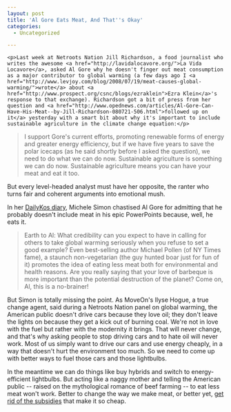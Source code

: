 ```yaml
---
layout: post
title: 'Al Gore Eats Meat, And That''s Okay'
categories:
  - Uncategorized

---
```



    <p>Last week at Netroots Nation Jill Richardson, a food journalist who writes the awesome <a href="http://lavidalocavore.org/">La Vida Locavore</a>, asked Al Gore why he doesn't finger out meat consumption as a major contributor to global warming (a few days ago I <a href="http://www.levjoy.com/blog/2008/07/19/meat-causes-global-warming/">wrote</a> about <a href="http://www.prospect.org/csnc/blogs/ezraklein">Ezra Klein</a>'s response to that exchange). Richardson got a bit of press from her question and <a href="http://www.opednews.com/articles/Al-Gore-Can-Have-His-Meat--by-Jill-Richardson-080721-506.html">followed up on it</a> yesterday with a smart bit about why it's important to include sustainable agriculture in the climate change equation:</p>
<blockquote class="posterous_medium_quote">
  <p>I support Gore's current efforts, promoting renewable forms of energy and greater energy efficiency, but if we have five years to save the polar icecaps (as he said shortly before I asked the question), we need to do what we can do now. Sustainable agriculture is something we can do now. Sustainable agriculture means you can have your meat and eat it too.</p>
</blockquote>
<p>But every level-headed analyst must have her opposite, the ranter who turns fair and coherent arguments into emotional mush.</p>
<p>In her <a href="http://www.dailykos.com/story/2008/7/21/01743/4829/816/554460">DailyKos diary</a>, Michele Simon chastised Al Gore for admitting that he probably doesn't include meat in his epic PowerPoints because, well, he eats it.</p>
<blockquote class="posterous_medium_quote">
  <p>Earth to Al: What credibility can you expect to have in calling for others to take global warming seriously when you refuse to set a good example? Even best-selling author Michael Pollen (of NY Times fame), a staunch non-vegetarian (the guy hunted boar just for fun of it) promotes the idea of eating less meat both for environmental and health reasons. Are you really saying that your love of barbeque is more important than the potential destruction of the planet? Come on, Al, this is a no-brainer!</p>
</blockquote>
<p>But Simon is totally missing the point. As MoveOn's Ilyse Hogue, a true change agent, said during a Netroots Nation panel on global warming, the American public doesn't drive cars because they love oil; they don't leave the lights on because they get a kick out of burning coal. We're not in love with the fuel but rather with the modernity it brings. That will never change, and that's why asking people to stop driving cars and to hate oil will never work. Most of us simply want to drive our cars and use energy cheaply, in a way that doesn't hurt the environment too much. So we need to come up with better ways to fuel those cars and those lightbulbs.</p>
<p>In the meantime we can do things like buy hybrids and switch to energy-efficient lightbulbs. But acting like a naggy mother and telling the American public -- raised on the mythological romance of beef farming -- to eat less meat won't work. Better to change the way we make meat, or better yet, <a href="http://www.prospect.org/csnc/blogs/ezraklein_archive?month=07&amp;year=2008&amp;base_name=al_gore_on_meat_and_global_war">get rid of the subsidies</a> that make it so cheap.</p>
  
